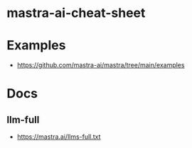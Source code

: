 # mastra-ai-cheat-sheet


# Examples
- https://github.com/mastra-ai/mastra/tree/main/examples



# Docs

## llm-full
- https://mastra.ai/llms-full.txt
